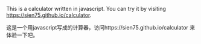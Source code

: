 This is a calculator written in javascript. You can try it by visiting https://sien75.github.io/calculator.

这是一个用javascript写成的计算器，访问https://sien75.github.io/calculator 来体验一下吧。
